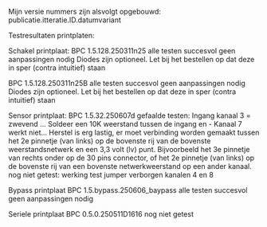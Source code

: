 Mijn versie nummers zijn alsvolgt opgebouwd:
publicatie.itteratie.ID.datumvariant

Testresultaten printplaten:

Schakel printplaat:
BPC 1.5.128.250311n25
alle testen succesvol
geen aanpassingen nodig
Diodes zijn optioneel. Let bij het bestellen op dat deze in sper (contra intuitief) staan

BPC 1.5.128.250311n25B
alle testen succesvol
geen aanpassingen nodig
Diodes zijn optioneel. Let bij het bestellen op dat deze in sper (contra intuitief) staan


Sensor printplaat:
BPC 1.5.32.250607d
gefaalde testen:
Ingang kanaal 3 = zwevend ... Soldeer een 10K weerstand tussen de ingang en -
Kanaal 7 werkt niet... Herstel is erg lastig, er moet verbinding worden gemaakt tussen het 2e pinnetje (van links) op de bovenste rij van de bovenste weerstandsnetwerk en een 3,3 volt (lv) punt. Bijvoorbeeld het 3e pinnetje van rechts onder op de 30 pins connector, of het 2e pinnetje (van links) op de bovenste rij van een bovenste netwerkweerstand op een ander kanaal.
nog niet getest:
werking test jumper
verborgen kanalen 4 en 8


Bypass printplaat
BPC 1.5.bypass.250606_baypass
alle testen succesvol
geen aanpassingen nodig


Seriele printplaat
BPC 0.5.0.250511D1616
nog niet getest
